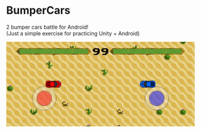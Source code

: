 # BumperCars

2 bumper cars battle for Android!<br>
(Just a simple exercise for practicing Unity + Android)

<img src="screenshot.jpg"></img>